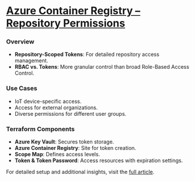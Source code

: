 # [Azure Container Registry – Repository Permissions](https://azureway.cloud/azure-container-registry-repository-permissions/)

### Overview
- **Repository-Scoped Tokens**: For detailed repository access management.
- **RBAC vs. Tokens**: More granular control than broad Role-Based Access Control.

### Use Cases
- IoT device-specific access.
- Access for external organizations.
- Diverse permissions for different user groups.

### Terraform Components
- **Azure Key Vault**: Secures token storage.
- **Azure Container Registry**: Site for token creation.
- **Scope Map**: Defines access levels.
- **Token & Token Password**: Access resources with expiration settings.

For detailed setup and additional insights, visit the [full article](https://azureway.cloud/azure-container-registry-repository-permissions/).
